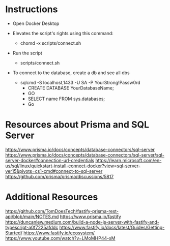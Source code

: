 # Instructions

* Open Docker Desktop 

* Elevates the script's rights using this command:
  - chomd -x scripts/connect.sh

* Run the script
  - scripts/connect.sh

* To connect to the database, create a db and see all dbs 
  * sqlcmd -S localhost,1433 -U SA -P YourStrong!Passw0rd
    - CREATE DATABASE YourDatabaseName;
    - GO
    - SELECT name FROM sys.databases;
    - Go



# Resources about Prisma and SQL Server 
https://www.prisma.io/docs/concepts/database-connectors/sql-server
https://www.prisma.io/docs/concepts/database-connectors/sql-server/sql-server-docker#connection-url-credentials
https://learn.microsoft.com/en-us/sql/linux/quickstart-install-connect-docker?view=sql-server-ver15&pivots=cs1-cmd#connect-to-sql-server
https://github.com/prisma/prisma/discussions/5817



# Additional Resources
https://github.com/TomDoesTech/fastify-prisma-rest-api/blob/main/NOTES.md
https://www.prisma.io/fastify
https://duncanlew.medium.com/build-a-node-js-server-with-fastify-and-typescript-a0f7225afddc
https://www.fastify.io/docs/latest/Guides/Getting-Started/
https://www.fastify.io/ecosystem/
https://www.youtube.com/watch?v=LMoMHP44-xM